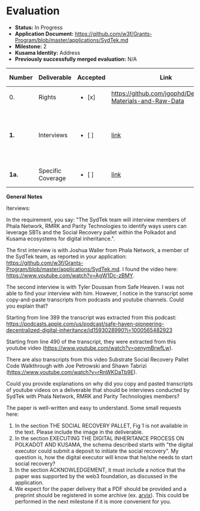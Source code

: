 # Evaluation

- **Status:** In Progress
- **Application Document:**  https://github.com/w3f/Grants-Program/blob/master/applications/SydTek.md
- **Milestone:** 2
- **Kusama Identity:** Address
- **Previously successfully merged evaluation:** N/A

| Number | Deliverable | Accepted | Link | Evaluation Notes |
| ------ | ----------- | -------- | ---- |----------------- |
|      0. | Rights  |<ul><li>[x] </li></ul>|https://github.com/jgophd/Developed-Materials-and-Raw-Data | |
|  **1.** | Interviews |<ul><li>[ ] </li></ul>| [link](https://github.com/jgophd/Developed-Materials-and-Raw-Data/blob/main/Interview%20Transcripts%20Transcribed%20by%20Otter.ai)  | One interview, other transcripts extracted from youtube |
| **1a.** | Specific Coverage |<ul><li>[ ] </li></ul>| [link](https://github.com/jgophd/Developed-Materials-and-Raw-Data/blob/main/Digital%20Inheritance%20in%20Web3:%20A%20Case%20Study%20of%20Soulbound%20Tokens%20and%20the%20Social%20Recovery%20Pallet%20within%20the%20Polkadot%20and%20Kusama%20Ecosystems) | Some changes requested |

**General Notes**


Iterviews:

In the requirement, you say: "The SydTek team will interview members of Phala Network, RMRK and Parity Technologies to identify ways users can leverage SBTs and the Social Recovery pallet within the Polkadot and Kusama ecosystems for digital inheritance.".

The first interview is with Joshua Waller from Phala Network, a member of the SydTek team, as reported in your application: https://github.com/w3f/Grants-Program/blob/master/applications/SydTek.md. I found the video here: https://www.youtube.com/watch?v=AgW1Dc-zBMY.


The second interview is with Tyler Doussan from Safe Heaven. I was not able to find your interview with him. However, I notice in the transcript some copy-and-paste transcripts from podcasts and youtube channels. Could you explain that?

Starting from line 389 the transcript was extracted from this podcast: https://podcasts.apple.com/us/podcast/safe-haven-pioneering-decentralized-digital-inheritance/id1593028990?i=1000565482923


Starting from line 490 of the transcript, they were extracted from this youtube video (https://www.youtube.com/watch?v=oenymBrwfLw).


There are also transcripts from this video Substrate Social Recovery Pallet Code Walkthrough with Joe Petrowski and Shawn Tabrizi (https://www.youtube.com/watch?v=rRnWKDaTb9E).


Could you provide explanations on why did you copy and pasted transcripts of youtube videos on a deliverable that should be interviews conducted by SydTek with Phala Network, RMRK and Parity Technologies members?

The paper is well-written and easy to understand. Some small requests here:

1. In the section THE SOCIAL RECOVERY PALLET, Fig 1 is not available in the text. Please include the image in the deliverable.
2. In the section EXECUTING THE DIGITAL INHERITANCE PROCESS ON POLKADOT AND KUSAMA, the schema described starts with "the digital executor could submit a deposit to initiate the social recovery". My question is, how the digital executor will know that he/she needs to start social recovery?
3. In the section ACKNOWLEDGEMENT, it must include a notice that the paper was supported by the web3 foundation, as discussed in the application. 
4. We expect for the paper delivery that a PDF should be provided and a preprint should be registered in some archive (ex. [arvix](https://arxiv.org/)). This could be performed in the next milestone if it is more convenient for you.

